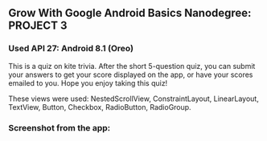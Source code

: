 ## Grow With Google Android Basics Nanodegree: PROJECT 3
### Used API 27: Android 8.1 (Oreo)
This is a quiz on kite trivia. After the short 5-question quiz, you can submit your answers to get your score displayed on the app, or have your scores emailed to you.  Hope you enjoy taking this quiz!

These views were used: NestedScrollView, ConstraintLayout, LinearLayout, TextView, Button, Checkbox, RadioButton, RadioGroup.

### Screenshot from the app:
